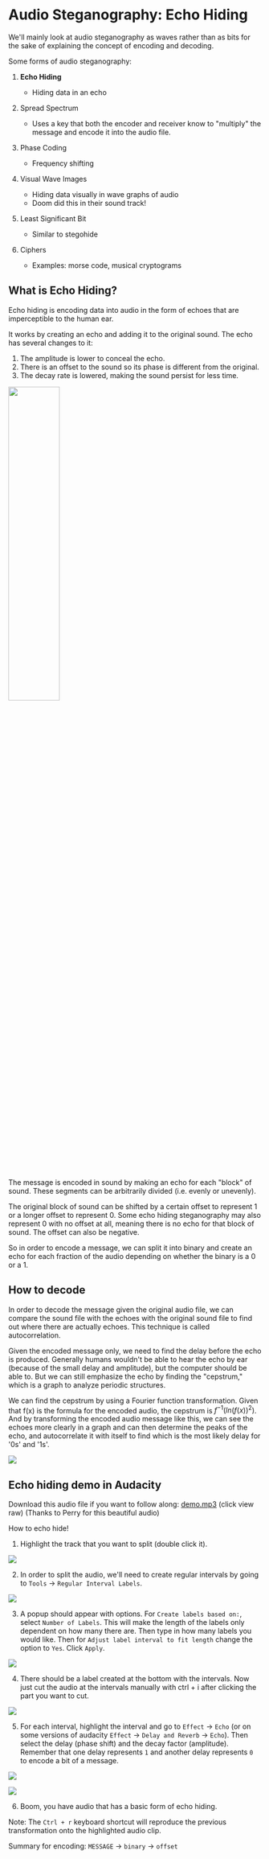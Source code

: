 # Audio Steganography: Echo Hiding

 We'll mainly look at audio steganography as waves rather than as bits for the sake of explaining the concept of encoding and decoding.

Some forms of audio steganography:
1. <b>Echo Hiding</b>
    - Hiding data in an echo

2. Spread Spectrum
    - Uses a key that both the encoder and receiver know to "multiply" the message and encode it into the audio file.

3. Phase Coding
    - Frequency shifting

4. Visual Wave Images
    - Hiding data visually in wave graphs of audio
    - Doom did this in their sound track!

5. Least Significant Bit
    - Similar to stegohide

6. Ciphers
    - Examples: morse code, musical cryptograms

## What is Echo Hiding?

Echo hiding is encoding data into audio in the form of echoes that are imperceptible to the human ear.

It works by creating an echo and adding it to the original sound.
The echo has several changes to it:
1. The amplitude is lower to conceal the echo.
2. There is an offset to the sound so its phase is different from the original.
3. The decay rate is lowered, making the sound persist for less time.

<img src="Images/EchoHidingExplanation.png" width="45%" height=40%> </img>

The message is encoded in sound by making an echo for each "block" of sound. These segments can be arbitrarily divided (i.e. evenly or unevenly).

The original block of sound can be shifted by a certain offset to represent 1 or a longer offset to represent 0. Some echo hiding steganography may also represent 0 with no offset at all, meaning there is no echo for that block of sound. The offset can also be negative.


So in order to encode a message, we can split it into binary and create an echo for each fraction of the audio depending on whether the binary is a 0 or a 1.


## How to decode
In order to decode the message given the original audio file, we can compare the sound file with the echoes with the original sound file to find out where there are actually echoes. This technique is called autocorrelation.

Given the encoded message only, we need to find the delay before the echo is produced. Generally humans wouldn't be able to hear the echo by ear (because of the small delay and amplitude), but the computer should be able to. But we can still emphasize the echo by finding the "cepstrum," which is a graph to analyze periodic structures.

We can find the cepstrum by using a Fourier function transformation. Given that f(x) is the formula for the encoded audio, the cepstrum is $f^{-1}(ln(f(x))^{2})$. And by transforming the encoded audio message like this, we can see the echoes more clearly in a graph and can then determine the peaks of the echo, and autocorrelate it with itself to find which is the most likely delay for '0s' and '1s'.



<img src = "Images/Cepstrum.png"> </img>

## Echo hiding demo in Audacity

Download this audio file if you want to follow along: [demo.mp3](./Audio/demo.mp3) (click view raw)
(Thanks to Perry for this beautiful audio)

How to echo hide!
1. Highlight the track that you want to split (double click it).

<img src = "Images/highlight.jpg"> </img>

2. In order to split the audio, we'll need to create regular intervals by going to `Tools` -> `Regular Interval Labels`.

<img src = "Images/intervals.jpg"> </img>

3. A popup should appear with options. For `Create labels based on:`, select `Number of Labels`. This will make the length of the labels only dependent on how many there are. Then type in how many labels you would like. Then for `Adjust label interval to fit length` change the option to `Yes`. Click `Apply`.

<img src = "Images/intervalwindow.jpg"> </img>

4. There should be a label created at the bottom with the intervals. Now just cut the audio at the intervals manually with ctrl + i after clicking the part you want to cut.

<img src = "Images/cut.jpg"> </img>

5. For each interval, highlight the interval and go to `Effect` -> `Echo` (or on some versions of audacity `Effect` -> `Delay and Reverb` -> `Echo`). Then select the delay (phase shift) and the decay factor (amplitude). Remember that one delay represents `1` and another delay represents `0` to encode a bit of a message.

<img src = "Images/effect.jpg"> </img>

<img src = "Images/effect2.jpg"> </img>

6. Boom, you have audio that has a basic form of echo hiding.

Note: The `Ctrl + r` keyboard shortcut will reproduce the previous transformation onto the highlighted audio clip.

Summary for encoding: `MESSAGE` -> `binary` -> `offset`